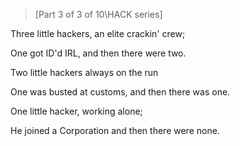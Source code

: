 >[Part 3 of 3 of 10\HACK series]  

Three little hackers, an elite crackin' crew;

One got ID'd IRL, and then there were two.

Two little hackers always on the run

One was busted at customs, and then there was one.

One little hacker, working alone;

He joined a Corporation and then there were none.
